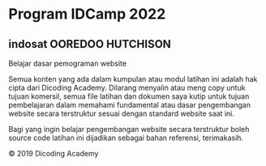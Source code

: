 # Program IDCamp 2022
## indosat OOREDOO HUTCHISON

Belajar dasar pemograman website

Semua konten yang ada dalam kumpulan atau modul latihan ini adalah hak cipta dari Dicoding Academy. Dilarang menyalin atau meng copy untuk tujuan komersil, semua file latihan dan dokumen saya kutip untuk tujuan pembelajaran dalam memahami fundamental atau dasar pengembangan website secara terstruktur sesuai dengan standard website saat ini.

Bagi yang ingin belajar pengembangan website secara terstruktur boleh source code latihan ini dijadikan sebagai bahan referensi, terimakasih.

&copy; 2019 Dicoding Academy